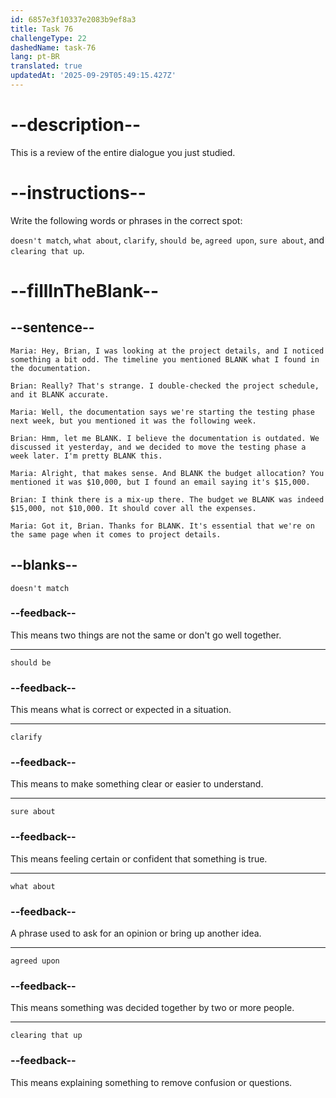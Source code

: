```yaml
---
id: 6857e3f10337e2083b9ef8a3
title: Task 76
challengeType: 22
dashedName: task-76
lang: pt-BR
translated: true
updatedAt: '2025-09-29T05:49:15.427Z'
---
```


<!-- REVIEW -->

# --description--

This is a review of the entire dialogue you just studied.

# --instructions--

Write the following words or phrases in the correct spot:

`doesn't match`, `what about`, `clarify`, `should be`, `agreed upon`, `sure about`, and `clearing that up`.

# --fillInTheBlank--

## --sentence--

`Maria: Hey, Brian, I was looking at the project details, and I noticed something a bit odd. The timeline you mentioned BLANK what I found in the documentation.`

`Brian: Really? That's strange. I double-checked the project schedule, and it BLANK accurate.`

`Maria: Well, the documentation says we're starting the testing phase next week, but you mentioned it was the following week.`

`Brian: Hmm, let me BLANK. I believe the documentation is outdated. We discussed it yesterday, and we decided to move the testing phase a week later. I'm pretty BLANK this.`

`Maria: Alright, that makes sense. And BLANK the budget allocation? You mentioned it was $10,000, but I found an email saying it's $15,000.`

`Brian: I think there is a mix-up there. The budget we BLANK was indeed $15,000, not $10,000. It should cover all the expenses.`

`Maria: Got it, Brian. Thanks for BLANK. It's essential that we're on the same page when it comes to project details.`

## --blanks--

`doesn't match`

### --feedback--

This means two things are not the same or don't go well together.

---

`should be`

### --feedback--

This means what is correct or expected in a situation.

---

`clarify`

### --feedback--

This means to make something clear or easier to understand.

---

`sure about`

### --feedback--

This means feeling certain or confident that something is true.

---

`what about`

### --feedback--

A phrase used to ask for an opinion or bring up another idea.

---

`agreed upon`

### --feedback--

This means something was decided together by two or more people.

---

`clearing that up`

### --feedback--

This means explaining something to remove confusion or questions.
